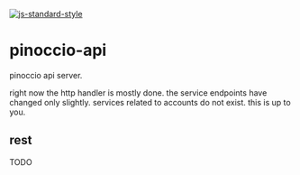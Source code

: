 
[![js-standard-style](https://cdn.rawgit.com/feross/standard/master/badge.svg)](https://github.com/feross/standard)

pinoccio-api
============

pinoccio api server. 

right now the http handler is mostly done. the service endpoints have changed only slightly. services related to accounts do not exist. this is up to you.

rest
----

TODO  


